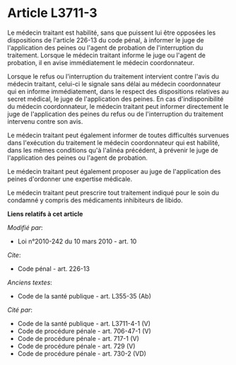 # Article L3711-3

Le médecin traitant est habilité, sans que puissent lui être opposées les dispositions de l'article 226-13 du code pénal, à
informer le juge de l'application des peines ou l'agent de probation de l'interruption du traitement. Lorsque le médecin
traitant informe le juge ou l'agent de probation, il en avise immédiatement le médecin coordonnateur. 

Lorsque le refus ou l'interruption du traitement intervient contre l'avis du médecin traitant, celui-ci le signale sans délai
au médecin coordonnateur qui en informe immédiatement, dans le respect des dispositions relatives au secret médical, le juge
de l'application des peines. En cas d'indisponibilité du médecin coordonnateur, le médecin traitant peut informer directement
le juge de l'application des peines du refus ou de l'interruption du traitement intervenu contre son avis.

Le médecin traitant peut également informer de toutes difficultés survenues dans l'exécution du traitement le médecin
coordonnateur qui est habilité, dans les mêmes conditions qu'à l'alinéa précédent, à prévenir le juge de l'application des
peines ou l'agent de probation. 

Le médecin traitant peut également proposer au juge de l'application des peines d'ordonner une expertise médicale. 

Le médecin traitant peut prescrire tout traitement indiqué pour le soin du condamné y compris des médicaments inhibiteurs de
libido.

**Liens relatifs à cet article**

_Modifié par_:

  - Loi n°2010-242 du 10 mars 2010 - art. 10

_Cite_:

  - Code pénal - art. 226-13

_Anciens textes_:

  - Code de la santé publique - art. L355-35 (Ab)

_Cité par_:

  - Code de la santé publique - art. L3711-4-1 (V)
  - Code de procédure pénale - art. 706-47-1 (V)
  - Code de procédure pénale - art. 717-1 (V)
  - Code de procédure pénale - art. 729 (V)
  - Code de procédure pénale - art. 730-2 (VD)
